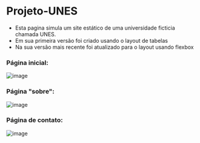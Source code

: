 # Projeto-UNES
* Esta pagina simula um site estático de uma universidade ficticia chamada UNES.
* Em sua primeira versão foi criado usando o layout de tabelas
* Na sua versão mais recente foi atualizado para o layout usando flexbox


### Página inicial:
![image](https://user-images.githubusercontent.com/84939122/197362055-f1b46e7f-d5a1-4bc7-ba34-48aa52a45d45.png)

### Página "sobre":
![image](https://user-images.githubusercontent.com/84939122/197362147-5690ba65-0db9-495c-aff2-c96c990206c4.png)

### Página de contato:
![image](https://user-images.githubusercontent.com/84939122/197362281-1ea141fe-2e85-49c6-900f-e4232fcae419.png)


